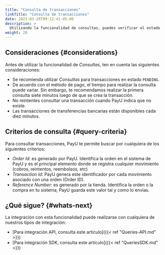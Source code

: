 ```yaml
---
title: "Consulta de transacciones"
linkTitle: "Consulta de transacciones"
date: 2021-03-26T09:12:41-05:00
description: >
  Utilizando la funcionalidad de consultas, puedes verificar el estado de las órdenes realizadas junto con sus transacciones. 
weight: 20
---
```


## Consideraciones {#considerations}
Antes de utilizar la funcionalidad de _Consultas_, ten en cuenta las siguientes consideraciones:

* Se recomienda utilizar _Consultas_ para transacciones en estado `PENDING`.
* De acuerdo con el método de pago, el tiempo para realizar la consulta puede variar. Sin embargo, te recomendamos realizar la primera consulta siete minutos luego de que se crea la transacción.
* No reintentes consultar una transacción cuando PayU indica que no existe.
* Las transacciones de transferencias bancarias están disponibles cada diez minutos.

## Criterios de consulta {#query-criteria}
Para consultar transacciones, PayU te permite buscar por cualquiera de los siguientes criterios:

* *Order Id*: es generado por PayU. Identifica la orden en el sistema de PayU y es el principal elemento donde se registra cualquier movimiento (cobros, reintentos, reembolsos, etc)
* *Transaction Id*: PayU genera este identificador por cada movimiento asociado con una orden (Order ID).
* *Reference Number*: es generado por la tienda. Identifica la orden o la compra en tu sistema, PayU guarda este valor tal y como lo envías.

## ¿Qué sigue? {#whats-next}
La integración con esta funcionalidad puede realizarse con cualquiera de nuestros tipos de integración:

* [Para integración API, consulta este artículo]({{< ref "Queries-API.md" >}})
* [Para integración SDK, consulta este artículo]({{< ref "QueriesSDK.md" >}})